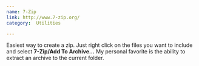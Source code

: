 ```yaml
---
name: 7-Zip
link: http://www.7-zip.org/
category:  Utilities

---
```



Easiest way to create a zip.  Just right click on the files you want to include and select **7-Zip/Add To Archive...**  My personal favorite is the ability to extract an archive to the current folder.